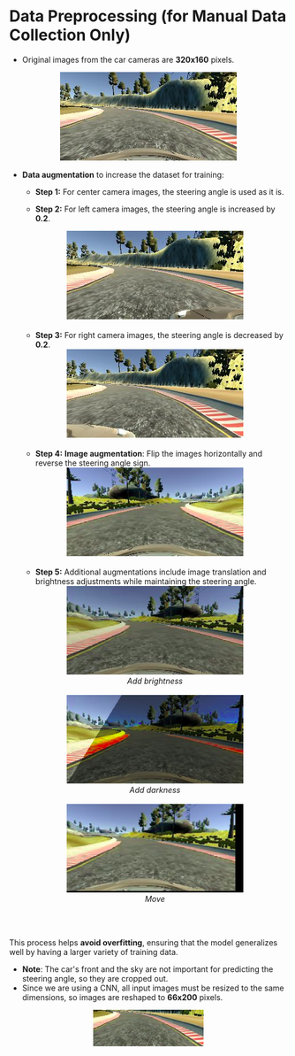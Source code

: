 # Data Preprocessing (for Manual Data Collection Only)


- Original images from the car cameras are **320x160** pixels.

<div align="center">
    <img src="images/3.png" width="320" height="160" />
</div>

- **Data augmentation** to increase the dataset for training:

   + **Step 1:** For center camera images, the steering angle is used as it is.

   + **Step 2:** For left camera images, the steering angle is increased by **0.2**.
    
    <div align="center">
        <img src="images/5.png" width="320" height="160" />
        <br>
        <br>
    </div>
    
   + **Step 3:** For right camera images, the steering angle is decreased by **0.2**.
    
    <div align="center">
        <img src="images/6.png" width="320" height="160" />
        <br>
        <br>
    </div>
    
   + **Step 4:** **Image augmentation**: Flip the images horizontally and reverse the steering angle sign.
    
    <div align="center">
        <img src="images/11.png" width="320" height="160" />
        <br>
        <br>
    </div>
    
   + **Step 5:** Additional augmentations include image translation and brightness adjustments while maintaining the steering angle.
    
    <div align="center">
        <img src="images/8.png" width="320" height="160" />
        <br>
        <em>Add brightness</em>
        <br>
        <br>
        <img src="images/9.png" width="320" height="160" />
        <br>
        <em>Add darkness</em>
        <br>
        <br>
        <img src="images/10.png" width="320" height="160" />
        <br>
        <em>Move</em>
        <br>
        <br>
    </div>

<br>
   
This process helps **avoid overfitting**, ensuring that the model generalizes well by having a larger variety of training data.

- **Note**: The car's front and the sky are not important for predicting the steering angle, so they are cropped out.
- Since we are using a CNN, all input images must be resized to the same dimensions, so images are reshaped to **66x200** pixels.

<div align="center">
    <img src="images/12.png" width="200" height="66" />
</div>
